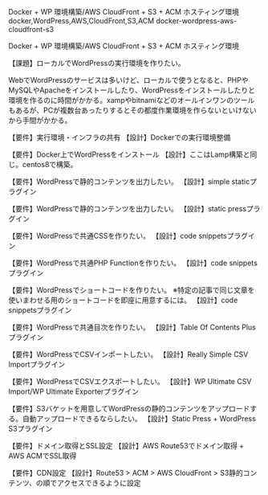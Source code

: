 Docker + WP 環境構築/AWS CloudFront + S3 + ACM ホスティング環境
docker,WordPress,AWS,CloudFront,S3,ACM
docker-wordpress-aws-cloudfront-s3

Docker + WP 環境構築/AWS CloudFront + S3 + ACM ホスティング環境

【課題】ローカルでWordPressの実行環境を作りたい。
<p>WebでWordPressのサービスは多いけど、ローカルで使うとなると、PHPやMySQLやApacheをインストールしたり、WordPressをインストールしたりと環境を作るのに時間がかかる。xampやbitnamiなどのオールインワンのツールもあるが、PCが複数台あったりするとその都度作業環境を作らないといけないから手間がかかる。</p>

【要件】実行環境・インフラの共有
【設計】Dockerでの実行環境整備

【要件】Docker上でWordPressをインストール
【設計】ここはLamp構築と同じ。centos8で構築。

【要件】WordPressで静的コンテンツを出力したい。
【設計】simple staticプラグイン

【要件】WordPressで静的コンテンツを出力したい。
【設計】static pressプラグイン

【要件】WordPressで共通CSSを作りたい。
【設計】code snippetsプラグイン

【要件】WordPressで共通PHP Functionを作りたい。
【設計】code snippetsプラグイン

【要件】WordPressでショートコードを作りたい。 ※特定の記事で同じ文章を使いまわせる用のショートコードを即座に用意するには。
【設計】code snippetsプラグイン

【要件】WordPressで共通目次を作りたい。
【設計】Table Of Contents Plusプラグイン

【要件】WordPressでCSVインポートしたい。
【設計】Really Simple CSV Importプラグイン

【要件】WordPressでCSVエクスポートしたい。
【設計】WP Ultimate CSV Import/WP Ultimate Exporterプラグイン

【要件】S3バケットを用意してWordPressの静的コンテンツをアップロードする。自動アップロードできるならしたい。
【設計】Static Press + WordPress S3プラグイン

【要件】ドメイン取得とSSL設定
【設計】AWS Route53でドメイン取得 + AWS ACMでSSL取得

【要件】CDN設定
【設計】Route53 &gt; ACM &gt; AWS CloudFront &gt; S3静的コンテンツ、の順でアクセスできるように設定
